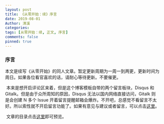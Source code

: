 ```yaml
---
layout: post
title: 《从零开始：续》序言
date: 2019-08-01
Author: 清溪
categories:
tags: [从零开始：续, 正文, 序言]
comments: false
pinned: true
---
```


### 序言

​    本文是续写《从零开始》的同人文章。暂定更新周期为一周一到两更，更新时间为周日。如果各位看官喜欢的话，请耐心等待更新。不要催更。

​    本来是想开启评论区来着，但是这个博客模板自带的两个留言板块，Disqus 和 Gitalk。但是由于众所周知的原因，Disqus 无法以国内网络直接访问，Gitalk 则是会创建 N 多个 Issue 开着留言提醒邮箱会爆炸。不开吧，总感觉不看留言不太好。所以索性就不开启留言功能了。如果有意见与建议或者留言，可以点击[这里](https://github.com/subtank/subtank/issues/2)。

​    文章的目录点击[这里](https://subtank.github.io/subtank/catalogs/)即可预览。
